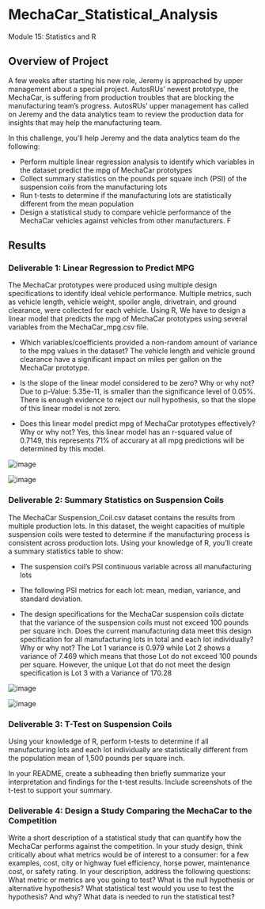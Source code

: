 # MechaCar_Statistical_Analysis
Module 15: Statistics and R

## Overview of Project
A few weeks after starting his new role, Jeremy is approached by upper management about a special project. AutosRUs’ newest prototype, the MechaCar, is suffering from production troubles that are blocking the manufacturing team’s progress. AutosRUs’ upper management has called on Jeremy and the data analytics team to review the production data for insights that may help the manufacturing team.

In this challenge, you’ll help Jeremy and the data analytics team do the following:

- Perform multiple linear regression analysis to identify which variables in the dataset predict the mpg of MechaCar prototypes
- Collect summary statistics on the pounds per square inch (PSI) of the suspension coils from the manufacturing lots
- Run t-tests to determine if the manufacturing lots are statistically different from the mean population
- Design a statistical study to compare vehicle performance of the MechaCar vehicles against vehicles from other manufacturers. F

## Results
### Deliverable 1: Linear Regression to Predict MPG

The MechaCar prototypes were produced using multiple design specifications to identify ideal vehicle performance. Multiple metrics, such as vehicle length, vehicle weight, spoiler angle, drivetrain, and ground clearance, were collected for each vehicle. Using  R, We have to design a linear model that predicts the mpg of MechaCar prototypes using several variables from the MechaCar_mpg.csv file.


- Which variables/coefficients provided a non-random amount of variance to the mpg values in the dataset?
 The vehicle length and vehicle ground clearance have a significant impact on miles per gallon on the MechaCar prototype. 

- Is the slope of the linear model considered to be zero? Why or why not?
Due to p-Value: 5.35e-11, is smaller than the significance level of 0.05%. There is enough evidence to reject our null hypothesis, so that the slope of this linear model is not zero.

- Does this linear model predict mpg of MechaCar prototypes effectively? Why or why not?
Yes, this linear model has an r-squared value of 0.7149, this represents 71% of accurary at all mpg predictions will be determined by this model. 
 

![image](https://user-images.githubusercontent.com/90117562/152737858-e5cf9104-4b11-4d06-9121-4101035a7298.png)


![image](https://user-images.githubusercontent.com/90117562/152739336-b6df48d7-5d12-4c85-888e-423fdbdfc169.png)


### Deliverable 2: Summary Statistics on Suspension Coils

The MechaCar Suspension_Coil.csv dataset contains the results from multiple production lots. In this dataset, the weight capacities of multiple suspension coils were tested to determine if the manufacturing process is consistent across production lots. Using your knowledge of R, you’ll create a summary statistics table to show:
-  The suspension coil’s PSI continuous variable across all manufacturing lots
-  The following PSI metrics for each lot: mean, median, variance, and standard deviation.

- The design specifications for the MechaCar suspension coils dictate that the variance of the suspension coils must not exceed 100 pounds per square inch. Does the current manufacturing data meet this design specification for all manufacturing lots in total and each lot individually? Why or why not?
The Lot 1 variance is 0.979 while Lot 2 shows a variance of 7.469 which means that those Lot do not exceed 100 pounds per square. However, the unique Lot that do not meet the design specification is Lot 3 with a Variance of 170.28

![image](https://user-images.githubusercontent.com/90117562/152744210-dcf941b9-d9c0-4859-b72f-d7c3707df0bc.png)

![image](https://user-images.githubusercontent.com/90117562/152744232-3209fab6-0cc3-4231-80be-97b5379a2f56.png)


### Deliverable 3: T-Test on Suspension Coils

Using your knowledge of R, perform t-tests to determine if all manufacturing lots and each lot individually are statistically different from the population mean of 1,500 pounds per square inch.

In your README, create a subheading then briefly summarize your interpretation and findings for the t-test results. Include screenshots of the t-test to support your summary.


### Deliverable 4: Design a Study Comparing the MechaCar to the Competition




Write a short description of a statistical study that can quantify how the MechaCar performs against the competition. In your study design, think critically about what metrics would be of interest to a consumer: for a few examples, cost, city or highway fuel efficiency, horse power, maintenance cost, or safety rating.
In your description, address the following questions:
What metric or metrics are you going to test?
What is the null hypothesis or alternative hypothesis?
What statistical test would you use to test the hypothesis? And why?
What data is needed to run the statistical test?
